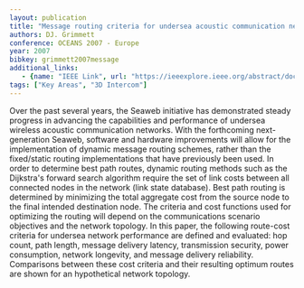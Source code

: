 ```yaml
---
layout: publication
title: "Message routing criteria for undersea acoustic communication networks"
authors: DJ. Grimmett
conference: OCEANS 2007 - Europe
year: 2007
bibkey: grimmett2007message
additional_links:
   - {name: "IEEE Link", url: "https://ieeexplore.ieee.org/abstract/document/4302451"}
tags: ["Key Areas", "3D Intercom"]
---
```

Over the past several years, the Seaweb initiative has demonstrated steady progress in advancing the capabilities and performance of undersea wireless acoustic communication networks. With the forthcoming next-generation Seaweb, software and hardware improvements will allow for the implementation of dynamic message routing schemes, rather than the fixed/static routing implementations that have previously been used. In order to determine best path routes, dynamic routing methods such as the Dijkstra's forward search algorithm require the set of link costs between all connected nodes in the network (link state database). Best path routing is determined by minimizing the total aggregate cost from the source node to the final intended destination node. The criteria and cost functions used for optimizing the routing will depend on the communications scenario objectives and the network topology. In this paper, the following route-cost criteria for undersea network performance are defined and evaluated: hop count, path length, message delivery latency, transmission security, power consumption, network longevity, and message delivery reliability. Comparisons between these cost criteria and their resulting optimum routes are shown for an hypothetical network topology.